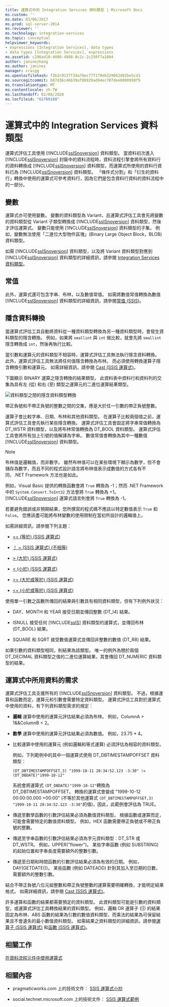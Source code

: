 ```yaml
---
title: 運算式中的 Integration Services 資料類型 | Microsoft Docs
ms.custom: ''
ms.date: 03/06/2017
ms.prod: sql-server-2014
ms.reviewer: ''
ms.technology: integration-services
ms.topic: conceptual
helpviewer_keywords:
- expressions [Integration Services], data types
- data types [Integration Services], expressions
ms.assetid: c296ad10-4080-4988-8c2c-2c250f7a1884
author: janinezhang
ms.author: janinez
manager: craigg
ms.openlocfilehash: f3b2c9137f34a76ec77f179eb329042d92be5cd1
ms.sourcegitcommit: b87d36c46b39af8b929ad94ec707dee8800950f5
ms.translationtype: MT
ms.contentlocale: zh-TW
ms.lasthandoff: 02/08/2020
ms.locfileid: "62769100"
---
```

# <a name="integration-services-data-types-in-expressions"></a>運算式中的 Integration Services 資料類型
  運算式評估工具使用 [!INCLUDE[ssISnoversion](../../../includes/ssisnoversion-md.md)] 資料類型。 當資料初次進入 [!INCLUDE[ssISnoversion](../../../includes/ssisnoversion-md.md)] 封裝中的資料流程時，資料流程引擎會將所有資料行的資料轉換成 [!INCLUDE[ssISnoversion](../../../includes/ssisnoversion-md.md)] 資料類型，而運算式所使用的資料行資料已為 [!INCLUDE[ssISnoversion](../../../includes/ssisnoversion-md.md)] 資料類型。 「條件式分割」和「衍生的資料行」轉換中使用的運算式可參考資料行，因為它們是包含資料行資料的資料流程中的一部分。  
  
## <a name="variables"></a>變數  
 運算式亦可使用變數。 變數的資料類型為 Variant，且運算式評估工具會先將變數的資料類型從 Variant 子類型轉換成 [!INCLUDE[ssISnoversion](../../../includes/ssisnoversion-md.md)] 資料類型，然後才評估運算式。 變數只能使用 [!INCLUDE[ssISnoversion](../../../includes/ssisnoversion-md.md)] 資料類型的子集。 例如，變數無法使用「二進位大型物件區塊」(Binary Large Object Block，BLOB) 資料類型。  
  
 如需 [!INCLUDE[ssISnoversion](../../../includes/ssisnoversion-md.md)] 資料類型，以及將 Variant 資料類型對應到 [!INCLUDE[ssISnoversion](../../../includes/ssisnoversion-md.md)] 資料類型的詳細資訊，請參閱 [Integration Services 資料類型](../data-flow/integration-services-data-types.md)。  
  
## <a name="literals"></a>常值  
 此外，運算式還可包含字串、布林，以及數值常值。 如需將數值常值轉換為數值 [!INCLUDE[ssISnoversion](../../../includes/ssisnoversion-md.md)] 資料類型的詳細資訊，請參閱[常值 &#40;SSIS&#41;](numeric-string-and-boolean-literals.md)。  
  
## <a name="implicit-data-conversion"></a>隱含資料轉換  
 當運算式評估工具自動將資料從一種資料類型轉換為另一種資料類型時，會發生資料類型的隱含轉換。 例如，如果將 `smallint` 與 `int` 做比較，就會先將 `smallint` 隱含轉換成 `int`，然後再執行比較。  
  
 當引數和運算元的資料類型不相容時，運算式評估工具無法執行隱含資料轉換。 此外，運算式評估工具無法將任何值隱含轉換為布林。 而必須使用轉換運算子隱含轉換引數和運算元。 如需詳細資訊，請參閱 [Cast &#40;SSIS 運算式&#41;](cast-ssis-expression.md)。  
  
 下圖顯示 BINARY 運算之隱含轉換的結果類型。 此資料表中資料行和資料列的交集為具有左 (從) 和右 (至) 類型之運算元的二進位運算結果類型。  
  
 ![資料類型之間的隱含資料類型轉換](../media/mw-dts-impl-conver-02.gif "資料類型之間的隱含資料類型轉換")  
  
 帶正負號和不帶正負號的整數之間的交集，應是大於任一引數的帶正負號整數。  
  
 運算子會比較字串、日期、布林和其他資料類型。 在運算子比較兩個值之前，運算式評估工具會先執行某些隱含轉換。 運算式評估工具會固定將字串常值轉換為 DT_WSTR 資料類型，以及將布林常值轉換為 DT_BOOL 資料類型。 運算式評估工具會將所有加上引號的值解譯為字串。 數值常值會轉換為其中一種數值 [!INCLUDE[ssISnoversion](../../../includes/ssisnoversion-md.md)] 資料類型。  
  
> [!NOTE]  
>  布林值是邏輯值，而非數字。 雖然布林值可以在某些環境下顯示為數字，但不會儲存為數字，而且不同的程式設計語言將布林值表示成數值的方式各有不同，.NET Framework 方法也是如此。  
>   
>  例如，Visual Basic 提供的轉換函數會將 `True` 轉換為 -1；然而 .NET Framework 中的 `System.Convert.ToInt32` 方法會將 `True` 轉換為 +1。 
  [!INCLUDE[ssISnoversion](../../../includes/ssisnoversion-md.md)] 運算式語言則會將 `True` 轉換為 -1。  
>   
>  若要避免錯誤或非預期結果，您所撰寫的程式碼不應該以特定數值表示 `True` 和 `False`。 您應該盡可能將布林變數的使用限制在當初所設計的邏輯值上。  
  
 如需詳細資訊，請參閱下列主題：  
  
-   [== &#40;等於&#41; &#40;SSIS 運算式&#41;](equal-ssis-expression.md)  
  
-   [！ = &#40;SSIS 運算式&#41; &#40;不相等&#41;](unequal-ssis-expression.md)  
  
-   [&#62; &#40;大於&#41; &#40;SSIS 運算式&#41;](greater-than-ssis-expression.md)  
  
-   [&#60; &#40;小於&#41; &#40;SSIS 運算式&#41;](less-than-ssis-expression.md)  
  
-   [&#62;= &#40;大於或等於&#41; &#40;SSIS 運算式&#41;](greater-than-or-equal-to-ssis-expression.md)  
  
-   [&#60;= &#40;小於或等於&#41; &#40;SSIS 運算式&#41;](less-than-or-equal-to-ssis-expression.md)  
  
 使用單一引數之函數所傳回的結果與引數具有相同資料類型，但有下列例外狀況：  
  
-   DAY、MONTH 和 YEAR 接受日期並傳回整數 (DT_I4) 結果。  
  
-   ISNULL 接受任何 [!INCLUDE[ssIS](../../includes/ssis-md.md)] 資料類型的運算式，並傳回布林 (DT_BOOL) 結果。  
  
-   SQUARE 和 SQRT 接受數值運算式並傳回非整數的數值 (DT_R8) 結果。  
  
 如果引數的資料類型相同，則結果為該類型。 唯一的例外為關於兩個 DT_DECIMAL 資料類型之值的二進位運算結果，其會傳回 DT_NUMERIC 資料類型的結果。  
  
## <a name="requirements-for-data-used-in-expressions"></a>運算式中所用資料的需求  
 運算式評估工具支援所有的 [!INCLUDE[ssISnoversion](../../../includes/ssisnoversion-md.md)] 資料類型。 不過，根據運算和函數而定，運算元和引數會需要特定資料類型。 運算式評估工具對於運算式中使用的資料，有下列資料類型需求的規定︰  
  
-   
  **邏輯** 運算中使用的運算元評估結果必須為布林。 例如，ColumnA > 1&&ColumnB < 2。  
  
-   
  **數學** 運算中使用的運算元評估結果必須為數值。 例如，23.75 * 4。  
  
-   比較運算中使用的運算元 (例如邏輯和等式運算) 必須評估為相容的資料類型。  
  
     例如，下列範例中的其中一個運算式使用 DT_DBTIMESTAMPOFFSET 資料類型：  
  
     `(DT_DBTIMESTAMPOFFSET,3) "1999-10-11 20:34:52.123 -3:30" != (DT_DBDATE)"1999-10-12"`  
  
     系統會將運算式 `(DT_DBDATE)"1999-10-12"`轉換為 DT_DBTIMESTAMPOFFSET。 轉換的運算式會變成 "1999-10-12 00:00:00.000 +00:00" (不等於其他運算式 `(DT_DBTIMESTAMPOFFSET,3) "1999-10-11 20:34:52.123 -3:30"`的值)，因此，此範例會評估為 TRUE。  
  
-   傳遞至數學函數的引數評估結果必須為數值資料類型。 根據函數或運算而定，可能會需要特定的數值資料類型。 例如，HEX 函數需要帶正負號或不帶正負號的整數。  
  
-   傳遞至字串函數的引數評估結果必須為字元資料類型︰DT_STR 或 DT_WSTR。 例如，UPPER("flower")。 某些字串函數 (例如 SUBSTRING) 的起始位置和字串長度需要額外的整數引數。  
  
-   傳遞至日期和時間函數的引數評估結果必須為有效的日期。 例如，DAY(GETDATE())。 某些函數 (例如 DATEADD) 針對其加入至日期的日數，需要額外的整數引數。  
  
 結合不帶正負號八位元組整數和帶正負號整數的運算需要明確轉換，才能明定結果格式。 如需詳細資訊，請參閱 [Cast &#40;SSIS 運算式&#41;](cast-ssis-expression.md)。  
  
 許多運算和函數的結果都需要預定的資料類型。 此資料類型可能是引數的資料類型，或運算式評估工具轉換結果的資料類型。 例如，邏輯 OR 運算子 (||) 的結果固定為布林、ABS 函數的結果為引數的數值資料類型，而乘法的結果為可保留結果且不會遺失的最小數值資料類型。 如需結果之資料類型的詳細資訊，請參閱[運算子 &#40;SSIS 運算式&#41;](operators-ssis-expression.md) 和[函數 &#40;SSIS 運算式&#41;](functions-ssis-expression.md)。  
  
## <a name="related-tasks"></a>相關工作  
 [在資料流程元件中使用運算式](../use-an-expression-in-a-data-flow-component.md)  
  
## <a name="related-content"></a>相關內容  
  
-   pragmaticworks.com 上的技術文件： [SSIS 運算式小抄](https://pragmaticworks.com/Resources/Cheat-Sheets/SSIS-Expression-Cheat-Sheet3)  
  
-   social.technet.microsoft.com 上的技術文件： [SSIS 運算式範例](https://go.microsoft.com/fwlink/?LinkId=220761)  
  
  
